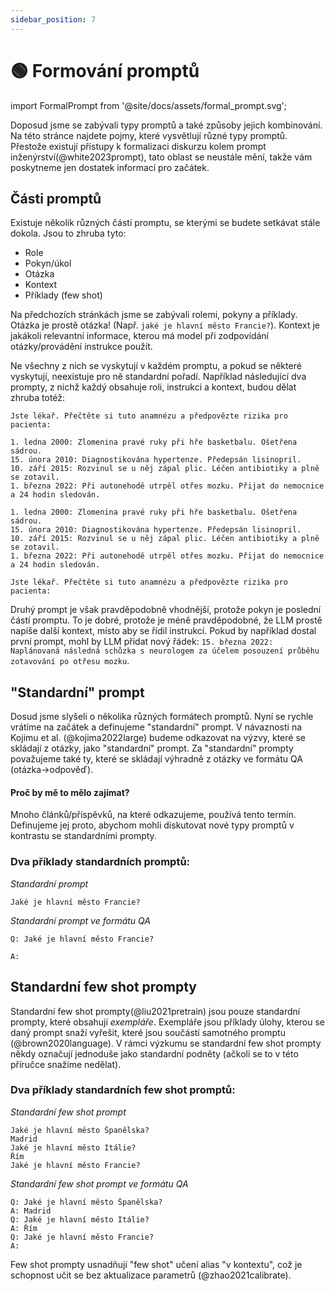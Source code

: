 ```yaml
---
sidebar_position: 7
---
```


# 🟢 Formování promptů

import FormalPrompt from '@site/docs/assets/formal_prompt.svg';

<div style={{textAlign: 'center'}}>
  <FormalPrompt style={{width: "100%",height: "300px",verticalAlign: "top"}}/>
</div>


Doposud jsme se zabývali typy promptů a také způsoby jejich kombinování. Na této stránce najdete pojmy, které vysvětlují různé typy promptů. Přestože existují přístupy k formalizaci diskurzu kolem prompt inženýrství(@white2023prompt), tato oblast se neustále mění, takže vám poskytneme jen dostatek informací pro začátek.

## Části promptů

Existuje několik různých částí promptu, se kterými se budete setkávat stále dokola. Jsou to zhruba tyto:

- Role
- Pokyn/úkol
- Otázka
- Kontext
- Příklady (few shot)

Na předchozích stránkách jsme se zabývali rolemi, pokyny a příklady. Otázka je prostě otázka! (Např. `jaké je hlavní město Francie?`). Kontext je jakákoli relevantní informace, kterou má model při zodpovídání otázky/provádění instrukce použít.

Ne všechny z nich se vyskytují v každém promptu, a pokud se některé vyskytují, neexistuje pro ně standardní pořadí. Například následující dva prompty, z nichž každý obsahuje roli, instrukci a kontext, budou dělat zhruba totéž:

```text
Jste lékař. Přečtěte si tuto anamnézu a předpovězte rizika pro pacienta:

1. ledna 2000: Zlomenina pravé ruky při hře basketbalu. Ošetřena sádrou.
15. února 2010: Diagnostikována hypertenze. Předepsán lisinopril.
10. září 2015: Rozvinul se u něj zápal plic. Léčen antibiotiky a plně se zotavil.
1. března 2022: Při autonehodě utrpěl otřes mozku. Přijat do nemocnice a 24 hodin sledován.
```

```text
1. ledna 2000: Zlomenina pravé ruky při hře basketbalu. Ošetřena sádrou.
15. února 2010: Diagnostikována hypertenze. Předepsán lisinopril.
10. září 2015: Rozvinul se u něj zápal plic. Léčen antibiotiky a plně se zotavil.
1. března 2022: Při autonehodě utrpěl otřes mozku. Přijat do nemocnice a 24 hodin sledován.

Jste lékař. Přečtěte si tuto anamnézu a předpovězte rizika pro pacienta:
```

Druhý prompt je však pravděpodobně vhodnější, protože pokyn je poslední částí promptu. To je dobré, protože je méně pravděpodobné, že LLM prostě napíše další kontext, místo aby se řídil instrukcí. Pokud by například dostal první prompt, mohl by LLM přidat nový řádek: `15. března 2022: Naplánovaná následná schůzka s neurologem za účelem posouzení průběhu zotavování po otřesu mozku`.


## "Standardní" prompt

Dosud jsme slyšeli o několika různých formátech promptů. Nyní se rychle vrátíme na začátek a definujeme "standardní" prompt. V návaznosti na Kojimu et al. (@kojima2022large) budeme odkazovat na výzvy, které se skládají z otázky, jako "standardní" prompt. Za "standardní" prompty považujeme také ty, které se skládají výhradně z otázky ve formátu QA (otázka->odpověď).

#### Proč by mě to mělo zajímat?

Mnoho článků/příspěvků, na které odkazujeme, používá tento termín. Definujeme jej proto, abychom mohli diskutovat nové typy promptů v kontrastu se standardními prompty. 

### Dva příklady standardních promptů:


_Standardní prompt_
```
Jaké je hlavní město Francie?
```

_Standardní prompt ve formátu QA_
```
Q: Jaké je hlavní město Francie?

A:
```

## Standardní few shot prompty

Standardní few shot prompty(@liu2021pretrain) jsou pouze standardní prompty, které obsahují _exempláře_. Exempláře jsou příklady úlohy, kterou se daný prompt snaží vyřešit, které jsou součástí samotného promptu (@brown2020language). V rámci výzkumu se standardní few shot prompty někdy označují jednoduše jako standardní podněty (ačkoli se to v této příručce snažíme nedělat).

### Dva příklady standardních few shot promptů:

_Standardní few shot prompt_

```
Jaké je hlavní město Španělska?
Madrid
Jaké je hlavní město Itálie?
Řím
Jaké je hlavní město Francie?
```

_Standardní few shot prompt ve formátu QA_
```
Q: Jaké je hlavní město Španělska?
A: Madrid
Q: Jaké je hlavní město Itálie?
A: Řím
Q: Jaké je hlavní město Francie?
A:
```

Few shot prompty usnadňují "few shot" učení alias "v kontextu", což je schopnost učit se bez aktualizace parametrů (@zhao2021calibrate).

